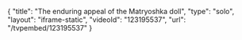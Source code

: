 {
    "title": "The enduring appeal of the Matryoshka doll",
    "type": "solo",
    "layout": "iframe-static",
    "videoId": "123195537",
    "url": "\/tvpembed\/123195537"
}